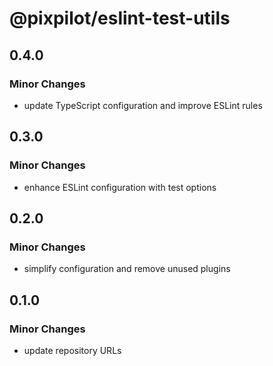 # @pixpilot/eslint-test-utils

## 0.4.0

### Minor Changes

- update TypeScript configuration and improve ESLint rules

## 0.3.0

### Minor Changes

- enhance ESLint configuration with test options

## 0.2.0

### Minor Changes

- simplify configuration and remove unused plugins

## 0.1.0

### Minor Changes

- update repository URLs
